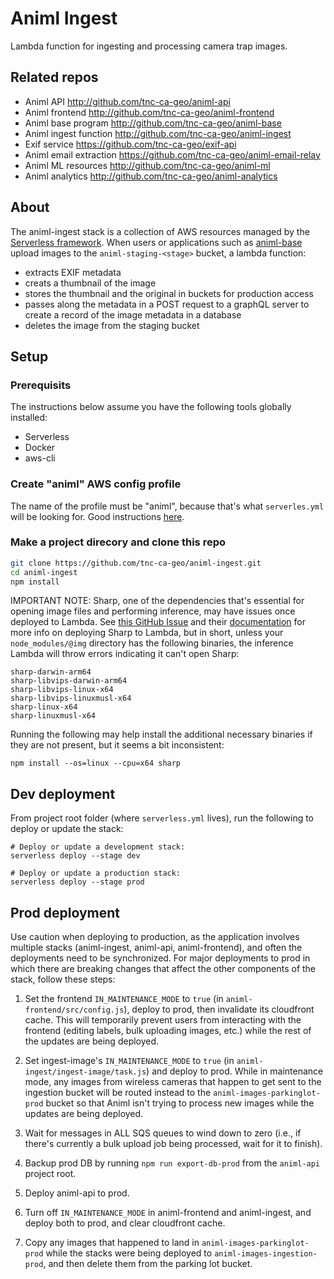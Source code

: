 # Animl Ingest

Lambda function for ingesting and processing camera trap images.

## Related repos

- Animl API http://github.com/tnc-ca-geo/animl-api
- Animl frontend http://github.com/tnc-ca-geo/animl-frontend
- Animl base program http://github.com/tnc-ca-geo/animl-base
- Animl ingest function http://github.com/tnc-ca-geo/animl-ingest
- Exif service https://github.com/tnc-ca-geo/exif-api
- Animl email extraction https://github.com/tnc-ca-geo/animl-email-relay
- Animl ML resources http://github.com/tnc-ca-geo/animl-ml
- Animl analytics http://github.com/tnc-ca-geo/animl-analytics

## About

The animl-ingest stack is a collection of AWS resources managed by the
[Serverless framework](https://www.serverless.com/). When users or applications
such as [animl-base](http://github.com/tnc-ca-geo/animl-base) upload images to
the `animl-staging-<stage>` bucket, a lambda function:

- extracts EXIF metadata
- creats a thumbnail of the image
- stores the thumbnail and the original in buckets for production
  access
- passes along the metadata in a POST request to a graphQL server to create a
  record of the image metadata in a database
- deletes the image from the staging bucket

## Setup

### Prerequisits

The instructions below assume you have the following tools globally installed:

- Serverless
- Docker
- aws-cli

### Create "animl" AWS config profile

The name of the profile must be "animl", because that's what
`serverles.yml` will be looking for. Good instructions
[here](https://www.serverless.com/framework/docs/providers/aws/guide/credentials/).

### Make a project direcory and clone this repo

```sh
git clone https://github.com/tnc-ca-geo/animl-ingest.git
cd animl-ingest
npm install
```

IMPORTANT NOTE: Sharp, one of the dependencies that's essential for opening image files and performing inference, may have issues once deployed to Lambda. See [this GitHub Issue](https://github.com/lovell/sharp/issues/4001) and their [documentation](https://sharp.pixelplumbing.com/install#aws-lambda) for more info on deploying Sharp to Lambda, but in short, unless your `node_modules/@img` directory has the following binaries, the inference Lambda will throw errors indicating it can't open Sharp:

```
sharp-darwin-arm64
sharp-libvips-darwin-arm64
sharp-libvips-linux-x64
sharp-libvips-linuxmusl-x64
sharp-linux-x64
sharp-linuxmusl-x64
```

Running the following may help install the additional necessary binaries if they are not present, but it seems a bit inconsistent:

```
npm install --os=linux --cpu=x64 sharp
```

## Dev deployment

From project root folder (where `serverless.yml` lives), run the following to deploy or update the stack:

```
# Deploy or update a development stack:
serverless deploy --stage dev

# Deploy or update a production stack:
serverless deploy --stage prod
```

## Prod deployment

Use caution when deploying to production, as the application involves multiple stacks (animl-ingest, animl-api, animl-frontend), and often the deployments need to be synchronized. For major deployments to prod in which there are breaking changes that affect the other components of the stack, follow these steps:

1. Set the frontend `IN_MAINTENANCE_MODE` to `true` (in `animl-frontend/src/config.js`), deploy to prod, then invalidate its cloudfront cache. This will temporarily prevent users from interacting with the frontend (editing labels, bulk uploading images, etc.) while the rest of the updates are being deployed.

2. Set ingest-image's `IN_MAINTENANCE_MODE` to `true` (in `animl-ingest/ingest-image/task.js`) and deploy to prod. While in maintenance mode, any images from wireless cameras that happen to get sent to the ingestion bucket will be routed instead to the `animl-images-parkinglot-prod` bucket so that Animl isn't trying to process new images while the updates are being deployed.
3. Wait for messages in ALL SQS queues to wind down to zero (i.e., if there's currently a bulk upload job being processed, wait for it to finish).

4. Backup prod DB by running `npm run export-db-prod` from the `animl-api` project root.

5. Deploy animl-api to prod.

6. Turn off `IN_MAINTENANCE_MODE` in animl-frontend and animl-ingest, and deploy both to prod, and clear cloudfront cache.

7. Copy any images that happened to land in `animl-images-parkinglot-prod` while the stacks were being deployed to `animl-images-ingestion-prod`, and then delete them from the parking lot bucket.
